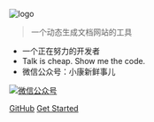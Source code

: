 ![logo](http://www.xiaokang.cool/static/images/document.png)
> 一个动态生成文档网站的工具

* 一个正在努力的开发者
*  Talk is cheap. Show me the code. 
* 微信公众号：小康新鲜事儿

[![微信公众号](https://camo.githubusercontent.com/663884d23a8e51a733d1fbb435f263f9a9aab648/68747470733a2f2f696d672e736869656c64732e696f2f62616467652f2545352542452541452545342542462541312d2545352538352541432545342542432539372545352538462542372d627269676874677265656e)](http://www.xiaokang.cool/static/images/gzh.jpg)

[GitHub](https://github.com/xiaokangxxs/Markdown/)
[Get Started](READEME)

